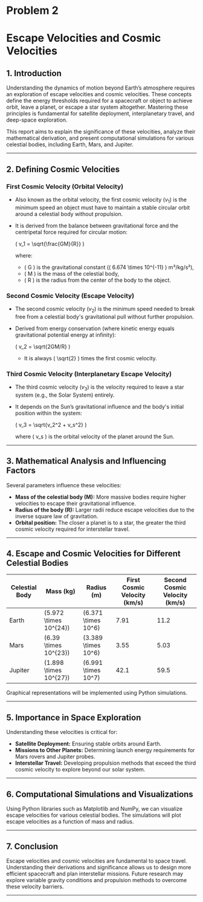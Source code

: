 # Problem 2
# **Escape Velocities and Cosmic Velocities**

## **1. Introduction**
Understanding the dynamics of motion beyond Earth’s atmosphere requires an exploration of escape velocities and cosmic velocities. These concepts define the energy thresholds required for a spacecraft or object to achieve orbit, leave a planet, or escape a star system altogether. Mastering these principles is fundamental for satellite deployment, interplanetary travel, and deep-space exploration.

This report aims to explain the significance of these velocities, analyze their mathematical derivation, and present computational simulations for various celestial bodies, including Earth, Mars, and Jupiter.

---

## **2. Defining Cosmic Velocities**
### **First Cosmic Velocity (Orbital Velocity)**
- Also known as the orbital velocity, the first cosmic velocity (​$v_1$​) is the minimum speed an object must have to maintain a stable circular orbit around a celestial body without propulsion.
- It is derived from the balance between gravitational force and the centripetal force required for circular motion:
  
  \( v_1 = \sqrt{\frac{GM}{R}} \)
  
  where:
  - \( G \) is the gravitational constant (\( 6.674 \times 10^{-11} \) m³/kg/s²),
  - \( M \) is the mass of the celestial body,
  - \( R \) is the radius from the center of the body to the object.

### **Second Cosmic Velocity (Escape Velocity)**
- The second cosmic velocity (​$v_2$​) is the minimum speed needed to break free from a celestial body's gravitational pull without further propulsion.
- Derived from energy conservation (where kinetic energy equals gravitational potential energy at infinity):
  
  \( v_2 = \sqrt{2GM/R} \)
  
  - It is always \( \sqrt{2} \) times the first cosmic velocity.

### **Third Cosmic Velocity (Interplanetary Escape Velocity)**
- The third cosmic velocity (​$v_3$​) is the velocity required to leave a star system (e.g., the Solar System) entirely.
- It depends on the Sun’s gravitational influence and the body's initial position within the system:
  
  \( v_3 = \sqrt{v_2^2 + v_s^2} \)
  
  where \( v_s \) is the orbital velocity of the planet around the Sun.

---

## **3. Mathematical Analysis and Influencing Factors**
Several parameters influence these velocities:
- **Mass of the celestial body (M):** More massive bodies require higher velocities to escape their gravitational influence.
- **Radius of the body (R):** Larger radii reduce escape velocities due to the inverse square law of gravitation.
- **Orbital position:** The closer a planet is to a star, the greater the third cosmic velocity required for interstellar travel.

---

## **4. Escape and Cosmic Velocities for Different Celestial Bodies**
| Celestial Body | Mass (kg) | Radius (m) | First Cosmic Velocity (km/s) | Second Cosmic Velocity (km/s) |
|--------------|------------|------------|---------------------------------|---------------------------------|
| Earth        | \(5.972 \times 10^{24}\) | \(6.371 \times 10^6\) | 7.91 | 11.2 |
| Mars         | \(6.39 \times 10^{23}\)  | \(3.389 \times 10^6\) | 3.55 | 5.03 |
| Jupiter      | \(1.898 \times 10^{27}\) | \(6.991 \times 10^7\) | 42.1 | 59.5 |

Graphical representations will be implemented using Python simulations.

---

## **5. Importance in Space Exploration**
Understanding these velocities is critical for:
- **Satellite Deployment:** Ensuring stable orbits around Earth.
- **Missions to Other Planets:** Determining launch energy requirements for Mars rovers and Jupiter probes.
- **Interstellar Travel:** Developing propulsion methods that exceed the third cosmic velocity to explore beyond our solar system.

---

## **6. Computational Simulations and Visualizations**
Using Python libraries such as Matplotlib and NumPy, we can visualize escape velocities for various celestial bodies. The simulations will plot escape velocities as a function of mass and radius.

---

## **7. Conclusion**
Escape velocities and cosmic velocities are fundamental to space travel. Understanding their derivations and significance allows us to design more efficient spacecraft and plan interstellar missions. Future research may explore variable gravity conditions and propulsion methods to overcome these velocity barriers.

---

